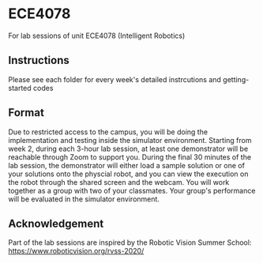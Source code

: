 # ECE4078
For lab sessions of unit ECE4078 (Intelligent Robotics)

## Instructions
Please see each folder for every week's detailed instrcutions and getting-started codes

## Format
Due to restricted access to the campus, you will be doing the implementation and testing inside the simulator environment. 
Starting from week 2, during each 3-hour lab session, at least one demonstrator will be reachable through Zoom to support you. During the final 30 minutes of the lab session, the demonstrator will either load a sample solution or one of your solutions onto the physcial robot, and you can view the execution on the robot through the shared screen and the webcam. 
You will work together as a group with two of your classmates. Your group's performance will be evaluated in the simulator environment. 

## Acknowledgement
Part of the lab sessions are inspired by the Robotic Vision Summer School: https://www.roboticvision.org/rvss-2020/
